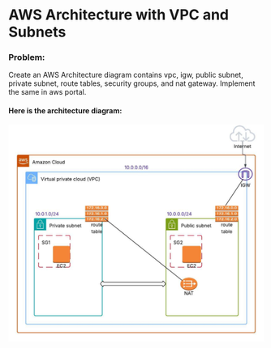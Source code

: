 # AWS Architecture with VPC and Subnets

### Problem:
Create an AWS Architecture diagram contains vpc, igw, public subnet, private subnet, route tables, security groups, and nat gateway. Implement the same in aws portal.

#### Here is the architecture diagram:

![VPC Architecture](AWS-VPC.jpeg)

